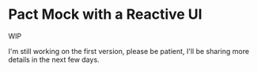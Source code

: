 # Pact Mock with a Reactive UI

WIP

I'm still working on the first version, please be patient, I'll be sharing more details in the next few days.
